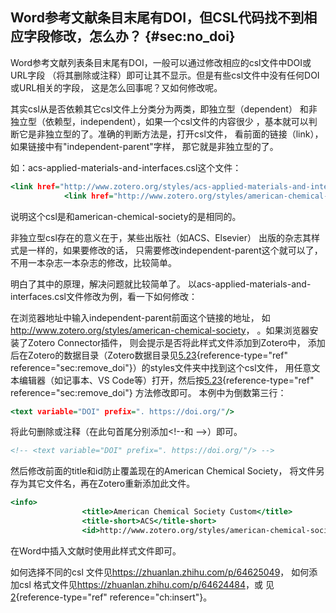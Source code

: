 ## Word参考文献条目末尾有DOI，但CSL代码找不到相应字段修改，怎么办？ {#sec:no_doi}

Word参考文献列表条目末尾有DOI，一般可以通过修改相应的csl文件中DOI或URL字段
（将其删除或注释）即可让其不显示。但是有些csl文件中没有任何DOI或URL相关的字段，
这是怎么回事呢？又如何修改呢。

其实csl从是否依赖其它csl文件上分类分为两类，即独立型（dependent）
和非独立型（依赖型，independent），如果一个csl文件的内容很少
，基本就可以判断它是非独立型的了。准确的判断方法是，打开csl文件，
看前面的链接（link），如果链接中有"independent-parent"字样，
那它就是非独立型的了。

如：acs-applied-materials-and-interfaces.csl这个文件：

``` {.html language="HTML"}
<link href="http://www.zotero.org/styles/acs-applied-materials-and-interfaces" rel="self"/>
            <link href="http://www.zotero.org/styles/american-chemical-society" rel="independent-parent"/>
```

说明这个csl是和american-chemical-society的是相同的。

非独立型csl存在的意义在于，某些出版社（如ACS、Elsevier）
出版的杂志其样式是一样的，如果要修改的话，
只需要修改independent-parent这个就可以了，不用一本杂志一本杂志的修改，比较简单。

明白了其中的原理，解决问题就比较简单了。
以acs-applied-materials-and-interfaces.csl文件修改为例，看一下如何修改：

在浏览器地址中输入independent-parent前面这个链接的地址，
如<http://www.zotero.org/styles/american-chemical-society>，
。如果浏览器安装了Zotero Connector插件，
则会提示是否将此样式文件添加到Zotero中，
添加后在Zotero的数据目录（Zotero数据目录见[5.23](#sec:remove_doi){reference-type="ref"
reference="sec:remove_doi"}）的styles文件夹中找到这个csl文件，
用任意文本编辑器（如记事本、VS
Code等）打开，然后按[5.23](#sec:remove_doi){reference-type="ref"
reference="sec:remove_doi"} 方法修改即可。 本例中为倒数第三行：

``` {.html language="HTML"}
<text variable="DOI" prefix=". https://doi.org/"/>
```

将此句删除或注释（在此句首尾分别添加\<!--和 --\>）即可。

``` {.html language="HTML"}
<!-- <text variable="DOI" prefix=". https://doi.org/"/> -->
```

然后修改前面的title和id防止覆盖现在的American Chemical Society，
将文件另存为其它文件名，再在Zotero重新添加此文件。

``` {.html language="HTML"}
<info>
                <title>American Chemical Society Custom</title>
                <title-short>ACS</title-short>
                <id>http://www.zotero.org/styles/american-chemical-society-custom</id>
```

在Word中插入文献时使用此样式文件即可。

如何选择不同的csl 文件见<https://zhuanlan.zhihu.com/p/64625049>，
如何添加csl 格式文件见<https://zhuanlan.zhihu.com/p/64624484>，或
见[2](#ch:insert){reference-type="ref" reference="ch:insert"}。

